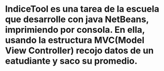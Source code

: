 # IndiceTool es una tarea de la escuela que desarrolle con java NetBeans, imprimiendo por consola. En ella, usando la estructura MVC(Model View Controller) recojo datos de un eatudiante y saco su promedio.

